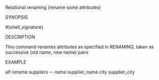 
Relational renaming (rename some attributes)

SYNOPSIS

  #{shell_signature}

DESCRIPTION

This command renames attributes as specified in RENAMING, taken as 
successive (old name, new name) pairs

EXAMPLE

  alf rename suppliers -- name supplier_name  city supplier_city


